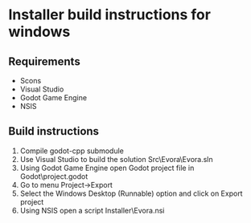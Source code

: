 # Installer build instructions for windows
## Requirements
* Scons
* Visual Studio
* Godot Game Engine
* NSIS

## Build instructions
1. Compile godot-cpp submodule
2. Use Visual Studio to build the solution Src\Evora\Evora.sln
3. Using Godot Game Engine open Godot project file in Godot\project.godot
4. Go to menu Project->Export
5. Select the Windows Desktop (Runnable) option and click on Export project
6. Using NSIS open a script Installer\Evora.nsi
